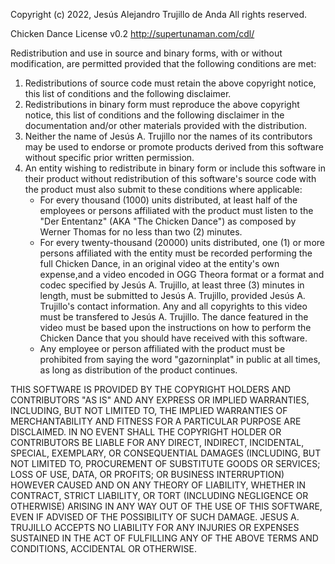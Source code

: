Copyright (c) 2022, Jesús Alejandro Trujillo de Anda
All rights reserved.

Chicken Dance License v0.2
http://supertunaman.com/cdl/

Redistribution and use in source and binary forms, with 
or without modification, are permitted provided that the 
following conditions are met:

1. Redistributions of source code must retain the above copyright notice, this list of conditions and the following disclaimer.
2. Redistributions in binary form must reproduce the above copyright notice, this list of conditions and the following disclaimer in the documentation and/or other materials provided with the distribution.
3. Neither the name of Jesús A. Trujillo nor the names of its contributors may be used to endorse or promote products derived from this software without specific prior written permission.
4. An entity wishing to redistribute in binary form or include this software in their product without redistribution of this software's source code with the product must also submit to these conditions where applicable:  
    * For every thousand (1000) units distributed, at least half of the employees or persons affiliated with the product must listen to the "Der Ententanz" (AKA "The Chicken Dance") as composed by Werner Thomas for no less than two (2) minutes.  
    * For every twenty-thousand (20000) units distributed, one (1) or more persons affiliated with the entity must be recorded performing the full Chicken Dance, in an original video at the entity's own expense,and a video encoded in OGG Theora format or a format and codec specified by Jesús A. Trujillo, at least three (3) minutes in length, must be submitted to Jesús A. Trujillo, provided Jesús A. Trujillo's contact information. Any and all copyrights to this video must be transfered to Jesús A. Trujillo. The dance featured in the video must be based upon the instructions on how to perform the Chicken Dance that you should have received with this software.  
    * Any employee or person affiliated with the product must be prohibited from saying the word "gazorninplat" in public at all times, as long as distribution of the product continues.  

THIS SOFTWARE IS PROVIDED BY THE COPYRIGHT HOLDERS AND CONTRIBUTORS 
"AS IS" AND ANY EXPRESS OR IMPLIED WARRANTIES, INCLUDING, BUT NOT 
LIMITED TO, THE IMPLIED WARRANTIES OF MERCHANTABILITY AND FITNESS 
FOR A PARTICULAR PURPOSE ARE DISCLAIMED. IN NO EVENT SHALL THE 
COPYRIGHT HOLDER OR CONTRIBUTORS BE LIABLE FOR ANY DIRECT, INDIRECT, 
INCIDENTAL, SPECIAL, EXEMPLARY, OR CONSEQUENTIAL DAMAGES (INCLUDING, 
BUT NOT LIMITED TO, PROCUREMENT OF SUBSTITUTE GOODS OR SERVICES; 
LOSS OF USE, DATA, OR PROFITS; OR BUSINESS INTERRUPTION) HOWEVER 
CAUSED AND ON ANY THEORY OF LIABILITY, WHETHER IN CONTRACT, STRICT 
LIABILITY, OR TORT (INCLUDING NEGLIGENCE OR OTHERWISE) ARISING IN 
ANY WAY OUT OF THE USE OF THIS SOFTWARE, EVEN IF ADVISED OF THE 
POSSIBILITY OF SUCH DAMAGE. JESUS A. TRUJILLO ACCEPTS NO LIABILITY FOR
ANY INJURIES OR EXPENSES SUSTAINED IN THE ACT OF FULFILLING ANY OF 
THE ABOVE TERMS AND CONDITIONS, ACCIDENTAL OR OTHERWISE.
